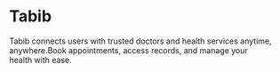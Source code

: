 # Tabib
Tabib connects users with trusted doctors and health services anytime, anywhere.Book appointments, access records, and manage your health with ease.
